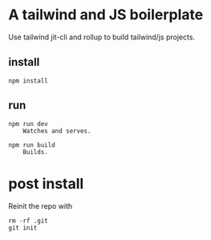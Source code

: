 # A tailwind and JS boilerplate

Use tailwind jit-cli and rollup to build tailwind/js projects.

## install

```
npm install
``` 

## run

```
npm run dev
    Watches and serves.

npm run build
    Builds.
```

# post install

Reinit the repo with

```
rm -rf .git
git init
```
